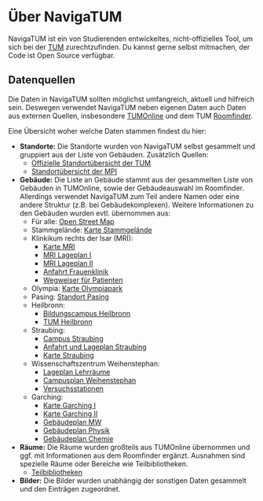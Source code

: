 # Über NavigaTUM

NavigaTUM ist ein von Studierenden entwickeltes, nicht-offizielles Tool, um sich bei der
[TUM](https://tum.de) zurechtzufinden.
Du kannst gerne selbst mitmachen, der Code ist Open Source verfügbar.

## Datenquellen
Die Daten in NavigaTUM sollten möglichst umfangreich, aktuell und hilfreich sein.
Deswegen verwendet NavigaTUM neben eigenen Daten auch Daten aus externen Quellen,
insbesondere [TUMOnline](https://campus.tum.de) und dem
TUM [Roomfinder](https://portal.mytum.de/campus/roomfinder).

Eine Übersicht woher welche Daten stammen findest du hier:

- **Standorte:** Die Standorte wurden von NavigaTUM selbst gesammelt und gruppiert aus der Liste von Gebäuden. Zusätzlich Quellen:
    - [Offizielle Standortübersicht der TUM](https://www.tum.de/die-tum/die-universitaet/standorte)
    - [Standortübersicht der MPI](https://mpi.fs.tum.de/neu-an-der-tum/standorte/)
- **Gebäude:** Die Liste an Gebäude stammt aus der gesammelten Liste von Gebäuden in TUMOnline, sowie der Gebäudeauswahl im Roomfinder. Allerdings verwendet NavigaTUM zum Teil andere Namen oder eine andere Struktur (z.B. bei Gebäudekomplexen). Weitere Informationen zu den Gebäuden wurden evtl. übernommen aus:
    - Für alle: [Open Street Map](https://www.openstreetmap.org)
    - Stammgelände: [Karte Stammgelände](https://portal.mytum.de/campus/stammgelaende/TUM_Campus_Muenchen_klein)
    - Klinkikum rechts der Isar (MRI):
        - [Karte MRI](https://portal.mytum.de/campus/rechts_der_isar/mri)
        - [MRI Lageplan I](https://www.mri.tum.de/lageplaene-und-wegweiser)
        - [MRI Lageplan II](http://www.imi-muenchen.de/fileadmin/user_upload/pdf/MRI_Lageplan.pdf)
        - [Anfahrt Frauenklinik](http://www.frauenklinik.med.tum.de/inhalt/anfahrt)
        - [Wegweiser für Patienten](https://www.mri.tum.de/sites/default/files/seiten/wegweiser_patienten_ambulant_20200312_web.pdf)
    - Olympia: [Karte Olympiapark](https://portal.mytum.de/campus/olympiapark/olympiapark)
    - Pasing: [Standort Pasing](https://www.bgu.tum.de/gb/ueber-uns/standort-muenchen-pasing/)
    - Heilbronn:
        - [Bildungscampus Heilbronn](https://bildungscampus.hn/ueber-uns/leben-am-campus)
        - [TUM Heilbronn](https://www.wi.tum.de/tum-campus-heilbronn/welcome-tum-campus-heilbronn/)
    - Straubing:
        - [Campus Straubing](https://www.cs.tum.de/campus-straubing/campus/?lang=en)
        - [Anfahrt und Lageplan Straubing](https://www.cs.tum.de/campus-straubing/anfahrt-und-lageplan/)
        - [Karte Straubing](https://www.cs.tum.de/wp-content/uploads/2020/01/200127_TUM_Plan_Straubing_WEB.png)
    - Wissenschaftszentrum Weihenstephan:
        - [Lageplan Lehrräume](https://www.wzw.tum.de/fileadmin/lageplan/SoLS-Plan-Lehrraume.jpg)
        - [Campusplan Weihenstephan](https://www.gm.wzw.tum.de/en/campusplan-stand-oktober-2019/)
        - [Versuchsstationen](https://www.wzw.tum.de/?id=239)
    - Garching:
        - [Karte Garching I](https://portal.mytum.de/campus/garching/TUM_Campus_Garching_web)
        - [Karte Garching II](https://www.forschung-garching.tum.de/fileadmin/w00btp/www/00_Startseite_normal/161015_KarteGarchingKomplett_RGB.pdf)
        - [Gebäudeplan MW](https://www.mw.tum.de/fileadmin/w00btx/mw/Fakultaet/Anfahrt/Lageplan_Gebaeude_MW.pdf)
        - [Gebäudeplan Physik](https://www.ph.tum.de/about/visit/TUM_Physik_Orientierungsplan.pdf)
        - [Gebäudeplan Chemie](https://www.ch.tum.de/fileadmin/tuchfak/www/Lageplan/Infoblatt_2020-06.pdf)
- **Räume:** Die Räume wurden großteils aus TUMOnline übernommen und ggf. mit Informationen aus dem Roomfinder ergänzt. Ausnahmen sind spezielle Räume oder Bereiche wie Teilbibliotheken.
    - [Teilbibliotheken](https://www.ub.tum.de/teilbibliotheken)
- **Bilder:** Die Bilder wurden unabhängig der sonstigen Daten gesammelt und den Einträgen zugeordnet.


